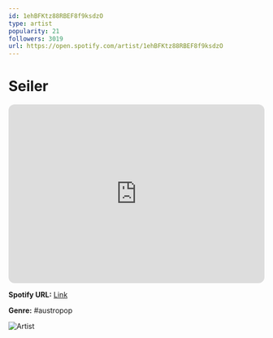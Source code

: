 ```yaml
---
id: 1ehBFKtz88RBEF8f9ksdzO
type: artist
popularity: 21
followers: 3019
url: https://open.spotify.com/artist/1ehBFKtz88RBEF8f9ksdzO
---
```

# Seiler

<iframe style="border-radius:12px" src="https://open.spotify.com/embed/artist/1ehBFKtz88RBEF8f9ksdzO" width="100%" height="352" frameBorder="0" allowfullscreen="" allow="autoplay; clipboard-write; encrypted-media; fullscreen; picture-in-picture" loading="lazy"></iframe>

**Spotify URL:** [Link](https://open.spotify.com/artist/1ehBFKtz88RBEF8f9ksdzO)

**Genre:**  #austropop

![Artist](https://i.scdn.co/image/ab6761610000e5ebe86bed9709c8d77d53dd8536)
